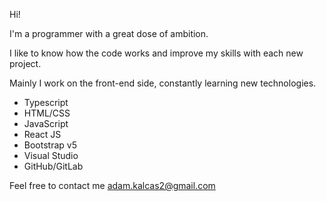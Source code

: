 Hi!

I'm a programmer with a great dose of ambition.

I like to know how the code works and improve my skills with each new project. 

Mainly I work on the front-end side, constantly learning new technologies.

- Typescript
- HTML/CSS
- JavaScript
- React JS
- Bootstrap v5
- Visual Studio
- GitHub/GitLab

Feel free to contact me
adam.kalcas2@gmail.com


  
